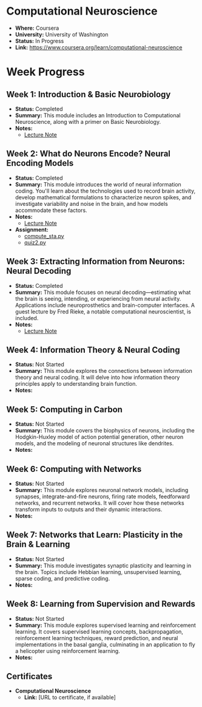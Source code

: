 # Computational Neuroscience

*   **Where:** Coursera
*   **University:** University of Washington
*   **Status:** In Progress
*   **Link:** https://www.coursera.org/learn/computational-neuroscience

# Week Progress

## Week 1: Introduction & Basic Neurobiology

*   **Status:** Completed
*   **Summary:** This module includes an Introduction to Computational Neuroscience, along with a primer on Basic Neurobiology.
*   **Notes:**
    *   [Lecture Note](W1/lecture_note.ipynb)

## Week 2: What do Neurons Encode? Neural Encoding Models

*   **Status:** Completed
*   **Summary:** This module introduces the world of neural information coding. You'll learn about the technologies used to record brain activity, develop mathematical formulations to characterize neuron spikes, and investigate variability and noise in the brain, and how models accommodate these factors.
*   **Notes:**
    *   [Lecture Note](W2/lecture_note.ipynb)
*  **Assignment:**
   *  [compute_sta.py](W2/compute_sta.py)
   *  [quiz2.py](W2/quiz2.py)

## Week 3: Extracting Information from Neurons: Neural Decoding

*   **Status:** Completed
*   **Summary:** This module focuses on neural decoding—estimating what the brain is seeing, intending, or experiencing from neural activity. Applications include neuroprosthetics and brain-computer interfaces. A guest lecture by Fred Rieke, a notable computational neuroscientist, is included.
*   **Notes:**
    *   [Lecture Note](W3/lecture_note.ipynb)

## Week 4: Information Theory & Neural Coding

*   **Status:** Not Started
*   **Summary:** This module explores the connections between information theory and neural coding. It will delve into how information theory principles apply to understanding brain function.
*   **Notes:**

## Week 5: Computing in Carbon

*   **Status:** Not Started
*   **Summary:** This module covers the biophysics of neurons, including the Hodgkin-Huxley model of action potential generation, other neuron models, and the modeling of neuronal structures like dendrites.
*   **Notes:**

## Week 6: Computing with Networks

*   **Status:** Not Started
*   **Summary:** This module explores neuronal network models, including synapses, integrate-and-fire neurons, firing rate models, feedforward networks, and recurrent networks. It will cover how these networks transform inputs to outputs and their dynamic interactions.
*   **Notes:**

## Week 7: Networks that Learn: Plasticity in the Brain & Learning

*   **Status:** Not Started
*   **Summary:** This module investigates synaptic plasticity and learning in the brain. Topics include Hebbian learning, unsupervised learning, sparse coding, and predictive coding.
*   **Notes:**

## Week 8: Learning from Supervision and Rewards

*   **Status:** Not Started
*   **Summary:** This module explores supervised learning and reinforcement learning. It covers supervised learning concepts, backpropagation, reinforcement learning techniques, reward prediction, and neural implementations in the basal ganglia, culminating in an application to fly a helicopter using reinforcement learning.
*   **Notes:**

## Certificates

*   **Computational Neuroscience**
    *   **Link:** \[URL to certificate, if available\]